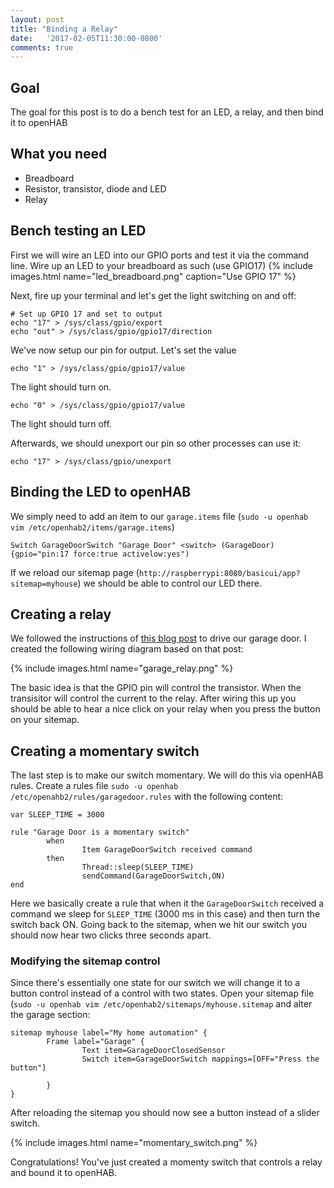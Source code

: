 ```yaml
---
layout: post
title: "Binding a Relay"
date:   '2017-02-05T11:30:00-0800'
comments: true
---
```

## Goal
The goal for this post is to do a bench test for an LED, a relay, and then bind it to openHAB

## What you need
* Breadboard
* Resistor, transistor, diode and LED
* Relay

## Bench testing an LED
First we will wire an LED into our GPIO ports and test it via the command line.  Wire up an LED to your breadboard as such (use GPIO17)
{% include images.html name="led_breadboard.png" caption="Use GPIO 17" %} 

Next, fire up your terminal and let's get the light switching on and off:

```shell
# Set up GPIO 17 and set to output
echo "17" > /sys/class/gpio/export
echo "out" > /sys/class/gpio/gpio17/direction
```

We've now setup our pin for output.  Let's set the value

```shell
echo "1" > /sys/class/gpio/gpio17/value
```

The light should turn on.

```shell
echo "0" > /sys/class/gpio/gpio17/value
```

The light should turn off.

Afterwards, we should unexport our pin so other processes can use it:

```shell
echo "17" > /sys/class/gpio/unexport
```

## Binding the LED to openHAB
We simply need to add an item to our `garage.items` file (`sudo -u openhab vim /etc/openhab2/items/garage.items`)

```
Switch GarageDoorSwitch "Garage Door" <switch> (GarageDoor) {gpio="pin:17 force:true activelow:yes")
```

If we reload our sitemap page (`http://raspberrypi:8080/basicui/app?sitemap=myhouse`) we should be able to control our LED there.

## Creating a relay
We followed the instructions of [this blog post](http://www.susa.net/wordpress/2012/06/raspberry-pi-relay-using-gpio/) to drive our garage door.  I created the following wiring diagram based on that post:

{% include images.html name="garage_relay.png" %}

The basic idea is that the GPIO pin will control the transistor.  When the transisitor will control the current to the relay.  After wiring this up you should be able to hear a nice click on your relay when you press the button on your sitemap.

## Creating a momentary switch
The last step is to make our switch momentary.  We will do this via openHAB rules.  Create a rules file `sudo -u openhab /etc/openahb2/rules/garagedoor.rules` with the following content:

```
var SLEEP_TIME = 3000

rule "Garage Door is a momentary switch"
        when
                Item GarageDoorSwitch received command
        then
                Thread::sleep(SLEEP_TIME)
                sendCommand(GarageDoorSwitch,ON)
end
```

Here we basically create a rule that when it the `GarageDoorSwitch` received a command we sleep for `SLEEP_TIME` (3000 ms in this case) and then turn the switch back ON.  Going back to the sitemap, when we hit our switch you should now hear two clicks three seconds apart.

### Modifying the sitemap control
Since there's essentially one state for our switch we will change it to a button control instead of a control with two states.  Open your sitemap file (`sudo -u openhab vim /etc/openhab2/sitemaps/myhouse.sitemap` and alter the garage section:

```
sitemap myhouse label="My home automation" {
        Frame label="Garage" {
                Text item=GarageDoorClosedSensor
                Switch item=GarageDoorSwitch mappings=[OFF="Press the button"]

        }
}
```

After reloading the sitemap you should now see a button instead of a slider switch.

{% include images.html name="momentary_switch.png" %}

Congratulations!  You've just created a momenty switch that controls a relay and bound it to openHAB.
